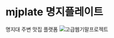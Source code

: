 # mjplate 명지플레이트
명지대 주변 맛집 플랫폼 
![고급웹기말프로젝트](https://user-images.githubusercontent.com/69567185/176995453-15823335-0185-4b2a-b5d0-c90d301d9f4c.jpg)
